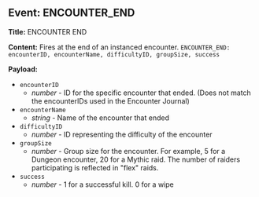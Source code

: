 ## Event: ENCOUNTER_END

**Title:** ENCOUNTER END

**Content:**
Fires at the end of an instanced encounter. 
`ENCOUNTER_END: encounterID, encounterName, difficultyID, groupSize, success`

**Payload:**
- `encounterID`
  - *number* - ID for the specific encounter that ended. (Does not match the encounterIDs used in the Encounter Journal)
- `encounterName`
  - *string* - Name of the encounter that ended
- `difficultyID`
  - *number* - ID representing the difficulty of the encounter
- `groupSize`
  - *number* - Group size for the encounter. For example, 5 for a Dungeon encounter, 20 for a Mythic raid. The number of raiders participating is reflected in "flex" raids.
- `success`
  - *number* - 1 for a successful kill. 0 for a wipe